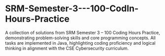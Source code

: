 # SRM-Semester-3---100-CodIn-Hours-Practice
A collection of solutions from SRM Semester 3 – 100 Coding Hours Practice, demonstrating problem-solving skills and core programming concepts. All tasks are implemented in Java, highlighting coding proficiency and logical thinking in alignment with the CSE Cybersecurity curriculum.
